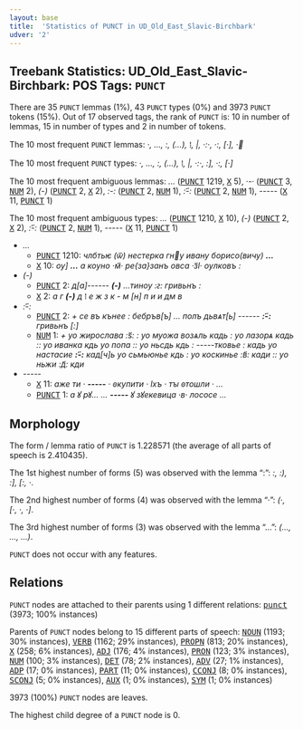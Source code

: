 ```yaml
---
layout: base
title:  'Statistics of PUNCT in UD_Old_East_Slavic-Birchbark'
udver: '2'
---
```


## Treebank Statistics: UD_Old_East_Slavic-Birchbark: POS Tags: `PUNCT`

There are 35 `PUNCT` lemmas (1%), 43 `PUNCT` types (0%) and 3973 `PUNCT` tokens (15%).
Out of 17 observed tags, the rank of `PUNCT` is: 10 in number of lemmas, 15 in number of types and 2 in number of tokens.

The 10 most frequent `PUNCT` lemmas: <em>·, …, :, (…), ⁞, |, ·:·, ·:, [·], ·</em>

The 10 most frequent `PUNCT` types:  <em>·, …, :, (…), ⁞, |, ·:·, :], ·:, [·]</em>

The 10 most frequent ambiguous lemmas: <em>…</em> (<tt><a href="orv_birchbark-pos-PUNCT.html">PUNCT</a></tt> 1219, <tt><a href="orv_birchbark-pos-X.html">X</a></tt> 5), <em>·-·</em> (<tt><a href="orv_birchbark-pos-PUNCT.html">PUNCT</a></tt> 3, <tt><a href="orv_birchbark-pos-NUM.html">NUM</a></tt> 2), <em>(-)</em> (<tt><a href="orv_birchbark-pos-PUNCT.html">PUNCT</a></tt> 2, <tt><a href="orv_birchbark-pos-X.html">X</a></tt> 2), <em>:-:</em> (<tt><a href="orv_birchbark-pos-PUNCT.html">PUNCT</a></tt> 2, <tt><a href="orv_birchbark-pos-NUM.html">NUM</a></tt> 1), <em>:-҃:</em> (<tt><a href="orv_birchbark-pos-PUNCT.html">PUNCT</a></tt> 2, <tt><a href="orv_birchbark-pos-NUM.html">NUM</a></tt> 1), <em>-----</em> (<tt><a href="orv_birchbark-pos-X.html">X</a></tt> 11, <tt><a href="orv_birchbark-pos-PUNCT.html">PUNCT</a></tt> 1)

The 10 most frequent ambiguous types:  <em>…</em> (<tt><a href="orv_birchbark-pos-PUNCT.html">PUNCT</a></tt> 1210, <tt><a href="orv_birchbark-pos-X.html">X</a></tt> 10), <em>(-)</em> (<tt><a href="orv_birchbark-pos-PUNCT.html">PUNCT</a></tt> 2, <tt><a href="orv_birchbark-pos-X.html">X</a></tt> 2), <em>:-҃:</em> (<tt><a href="orv_birchbark-pos-PUNCT.html">PUNCT</a></tt> 2, <tt><a href="orv_birchbark-pos-NUM.html">NUM</a></tt> 1), <em>-----</em> (<tt><a href="orv_birchbark-pos-X.html">X</a></tt> 11, <tt><a href="orv_birchbark-pos-PUNCT.html">PUNCT</a></tt> 1)


* <em>…</em>
  * <tt><a href="orv_birchbark-pos-PUNCT.html">PUNCT</a></tt> 1210: <em>члбтьѥ (ѿ) нестерка гну ивану борисо(вичу) <b>…</b></em>
  * <tt><a href="orv_birchbark-pos-X.html">X</a></tt> 10: <em>ѹ] <b>…</b> а кѹно ·м҃· ре{за}занъ овса ·з҃ӏ· ѹлковъ :</em>
* <em>(-)</em>
  * <tt><a href="orv_birchbark-pos-PUNCT.html">PUNCT</a></tt> 2: <em>д[а]------ <b>(-)</b> …<lbr/>тинѹ :ꙅ: гривьнъ :</em>
  * <tt><a href="orv_birchbark-pos-X.html">X</a></tt> 2: <em>а г <b>(-)</b> д ⁞ е ж з к - м [н] п и и дм в</em>
* <em>:-҃:</em>
  * <tt><a href="orv_birchbark-pos-PUNCT.html">PUNCT</a></tt> 2: <em>+ се въ кънее : бебръв[ъ] … полъ дьвѧт[ь] ------ <b>:-҃:</b> гривьнъ [:]</em>
  * <tt><a href="orv_birchbark-pos-NUM.html">NUM</a></tt> 1: <em>+ уо жирослава :ѕ҃: : уо муожа возѧль кадь : уо лазорѧ кадь :: уо иванка кдь уо попа :: уо ньсдь кдь : -----тковье : кадь уо настасие <b>:-҃:</b> кад[ч]ь уо сьмьюнье кдь : уо коскинье :в҃: кади :: уо ньжи :д҃: кди</em>
* <em>-----</em>
  * <tt><a href="orv_birchbark-pos-X.html">X</a></tt> 11: <em>аже ти · <b>-----</b> · ꙩкупити · ӏх<lbr/>ъ · тꙑ ꙩтошли · …</em>
  * <tt><a href="orv_birchbark-pos-PUNCT.html">PUNCT</a></tt> 1: <em>а ꙋ рꙋ… … <b>-----</b> ꙋ зꙋекевица ·в· лососе …</em>

## Morphology

The form / lemma ratio of `PUNCT` is 1.228571 (the average of all parts of speech is 2.410435).

The 1st highest number of forms (5) was observed with the lemma “:”: <em>:, :), :], [:, ·</em>.

The 2nd highest number of forms (4) was observed with the lemma “·”: <em>(·, [·, ·, ·]</em>.

The 3rd highest number of forms (3) was observed with the lemma “…”: <em>(…, …, …)</em>.

`PUNCT` does not occur with any features.


## Relations

`PUNCT` nodes are attached to their parents using 1 different relations: <tt><a href="orv_birchbark-dep-punct.html">punct</a></tt> (3973; 100% instances)

Parents of `PUNCT` nodes belong to 15 different parts of speech: <tt><a href="orv_birchbark-pos-NOUN.html">NOUN</a></tt> (1193; 30% instances), <tt><a href="orv_birchbark-pos-VERB.html">VERB</a></tt> (1162; 29% instances), <tt><a href="orv_birchbark-pos-PROPN.html">PROPN</a></tt> (813; 20% instances), <tt><a href="orv_birchbark-pos-X.html">X</a></tt> (258; 6% instances), <tt><a href="orv_birchbark-pos-ADJ.html">ADJ</a></tt> (176; 4% instances), <tt><a href="orv_birchbark-pos-PRON.html">PRON</a></tt> (123; 3% instances), <tt><a href="orv_birchbark-pos-NUM.html">NUM</a></tt> (100; 3% instances), <tt><a href="orv_birchbark-pos-DET.html">DET</a></tt> (78; 2% instances), <tt><a href="orv_birchbark-pos-ADV.html">ADV</a></tt> (27; 1% instances), <tt><a href="orv_birchbark-pos-ADP.html">ADP</a></tt> (17; 0% instances), <tt><a href="orv_birchbark-pos-PART.html">PART</a></tt> (11; 0% instances), <tt><a href="orv_birchbark-pos-CCONJ.html">CCONJ</a></tt> (8; 0% instances), <tt><a href="orv_birchbark-pos-SCONJ.html">SCONJ</a></tt> (5; 0% instances), <tt><a href="orv_birchbark-pos-AUX.html">AUX</a></tt> (1; 0% instances), <tt><a href="orv_birchbark-pos-SYM.html">SYM</a></tt> (1; 0% instances)

3973 (100%) `PUNCT` nodes are leaves.

The highest child degree of a `PUNCT` node is 0.

